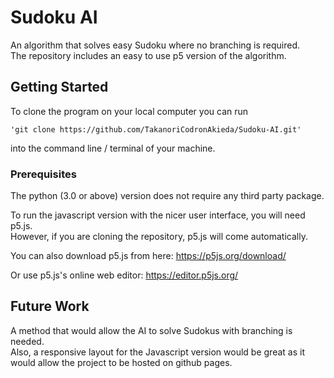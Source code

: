 # Sudoku AI

An algorithm that solves easy Sudoku where no branching is required.  
The repository includes an easy to use p5 version of the algorithm.

## Getting Started

To clone the program on your local computer you can run 
```
'git clone https://github.com/TakanoriCodronAkieda/Sudoku-AI.git'
```
into the command line / terminal of your machine.

### Prerequisites

The python (3.0 or above) version does not require any third party package.

To run the javascript version with the nicer user interface, you will need p5.js.  
However, if you are cloning the repository, p5.js will come automatically.  

You can also download p5.js from here: https://p5js.org/download/

Or use p5.js's online web editor: https://editor.p5js.org/

## Future Work

A method that would allow the AI to solve Sudokus with branching is needed.  
Also, a responsive layout for the Javascript version would be great as it would allow the project to be hosted on github pages.
